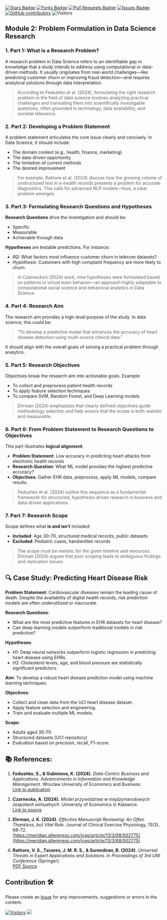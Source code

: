 <a href="https://github.com/drshahizan/research-design/stargazers"><img src="https://img.shields.io/github/stars/drshahizan/research-design" alt="Stars Badge"/></a>
<a href="https://github.com/drshahizan/research-design/network/members"><img src="https://img.shields.io/github/forks/drshahizan/research-design" alt="Forks Badge"/></a>
<a href="https://github.com/drshahizan/research-design/pulls"><img src="https://img.shields.io/github/issues-pr/drshahizan/research-design" alt="Pull Requests Badge"/></a>
<a href="https://github.com/drshahizan/research-design"><img src="https://img.shields.io/github/issues/drshahizan/research-design" alt="Issues Badge"/></a>
<a href="https://github.com/drshahizan/research-design/graphs/contributors"><img alt="GitHub contributors" src="https://img.shields.io/github/contributors/drshahizan/research-design?color=2b9348"></a>
![Visitors](https://api.visitorbadge.io/api/visitors?path=https%3A%2F%2Fgithub.com%2Fdrshahizan%2BDM&labelColor=%23d9e3f0&countColor=%23697689&style=flat)


## **Module 2: Problem Formulation in Data Science Research**

### **1. Part 1: What is a Research Problem?**

A research problem in Data Science refers to an identifiable gap in knowledge that a study intends to address using computational or data-driven methods. It usually originates from real-world challenges—like predicting customer churn or improving fraud detection—and requires analytical solutions through data interpretation.

> According to Fedushko et al. (2024), formulating the right research problem in the field of data science involves analyzing practical challenges and translating them into scientifically investigable questions, often grounded in technology, data availability, and societal relevance.

### **2. Part 2: Developing a Problem Statement**

A problem statement articulates the core issue clearly and concisely. In Data Science, it should include:
- The domain context (e.g., health, finance, marketing)
- The data-driven opportunity
- The limitation of current methods
- The desired improvement

> For example, Rathore et al. (2024) discuss how the growing volume of unstructured text in e-health records presents a problem for accurate diagnostics. This calls for advanced NLP models—thus, a clear problem emerges.

### **3. Part 3: Formulating Research Questions and Hypotheses**

**Research Questions** drive the investigation and should be:
- Specific
- Measurable
- Achievable through data

**Hypotheses** are testable predictions. For instance:
- *RQ:* What factors most influence customer churn in telecom datasets?
- *Hypothesis:* Customers with high complaint frequency are more likely to churn.

> In Czarnecka’s (2024) work, nine hypotheses were formulated based on patterns in virtual team behavior—an approach highly adaptable to computational social science and behavioral analytics in Data Science.

### **4. Part 4: Research Aim**

The research aim provides a high-level purpose of the study. In data science, this could be:
> “To develop a predictive model that enhances the accuracy of heart disease detection using multi-source clinical data.”

It should align with the overall goals of solving a practical problem through analytics.

### **5. Part 5: Research Objectives**

Objectives break the research aim into actionable goals. Example:
- To collect and preprocess patient health records
- To apply feature selection techniques
- To compare SVM, Random Forest, and Deep Learning models

> Ehrman (2024) emphasizes that clearly defined objectives guide methodology selection and help ensure that the scope is both realistic and measurable.

### **6. Part 6: From Problem Statement to Research Questions to Objectives**

This part illustrates **logical alignment**:
- **Problem Statement**: Low accuracy in predicting heart attacks from electronic health records
- **Research Question**: What ML model provides the highest predictive accuracy?
- **Objectives**: Gather EHR data, preprocess, apply ML models, compare results.

> Fedushko et al. (2024) outline this sequence as a fundamental framework for structured, hypothesis-driven research in business and data-driven applications.

### **7. Part 7: Research Scope**

Scope defines what **is and isn’t** included:
- **Included**: Age 30–70, structured medical records, public datasets
- **Excluded**: Pediatric cases, handwritten records

> The scope must be realistic for the given timeline and resources. Ehrman (2024) argues that poor scoping leads to ambiguous findings and replication issues.


## 🔍 **Case Study: Predicting Heart Disease Risk**

**Problem Statement**: Cardiovascular diseases remain the leading cause of death. Despite the availability of digital health records, risk prediction models are often underutilized or inaccurate.

**Research Questions**:
- What are the most predictive features in EHR datasets for heart disease?
- Can deep learning models outperform traditional models in risk prediction?

**Hypotheses**:
- H1: Deep neural networks outperform logistic regression in predicting heart disease using EHRs.
- H2: Cholesterol levels, age, and blood pressure are statistically significant predictors.

**Aim**: To develop a robust heart disease prediction model using machine learning techniques.

**Objectives**:
- Collect and clean data from the UCI heart disease dataset.
- Apply feature selection and engineering.
- Train and evaluate multiple ML models.

**Scope**:
- Adults aged 35–70
- Structured datasets (UCI repository)
- Evaluation based on precision, recall, F1-score

## 📚 References:

1. **Fedushko, S., & Gubiniova, K. (2024).** *Data-Centric Business and Applications. Advancements in Information and Knowledge Management*. Wroclaw University of Economics and Business.  
   [Link to publication](https://www.wir.ue.wroc.pl/info/book/UEWRc47a3ad64c3f4dcdaaace80ae1c65e15)

2. **Czarnecka, A. (2024).** *Model przywództwa w międzynarodowych zespołach wirtualnych*. University of Economics in Katowice.  
   [Link to source](https://economicus.ue.katowice.pl/info/phd/UEKT21ab618648c140f3b6c72f9d77b199bd)

3. **Ehrman, J. K. (2024).** *Effective Manuscript Reviewing: An Often Thankless, but Vital Role*. Journal of Clinical Exercise Physiology, 13(3), 68–72.  
   [https://meridian.allenpress.com/jcep/article/13/3/68/502775](https://meridian.allenpress.com/jcep/article/13/3/68/502775)

4. **Rathore, V. S., Tavares, J. M. R. S., & Surendiran, B. (2024).** *Universal Threats in Expert Applications and Solutions*. In *Proceedings of 3rd UNI Conference* (Springer).  
   [PDF Source](https://link.springer.com/content/pdf/10.1007/978-981-97-3810-6.pdf)

## Contribution 🛠️
Please create an [Issue](https://github.com/drshahizan/research-design/issues) for any improvements, suggestions or errors in the content.


[![Visitors](https://api.visitorbadge.io/api/visitors?path=https%3A%2F%2Fgithub.com%2Fdrshahizan&labelColor=%23697689&countColor=%23555555&style=plastic)](https://visitorbadge.io/status?path=https%3A%2F%2Fgithub.com%2Fdrshahizan)
![](https://hit.yhype.me/github/profile?user_id=81284918)

